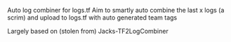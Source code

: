 Auto log combiner for logs.tf
Aim to smartly auto combine the last x logs (a scrim) and upload to logs.tf with auto generated team tags

Largely based on (stolen from) Jacks-TF2LogCombiner
